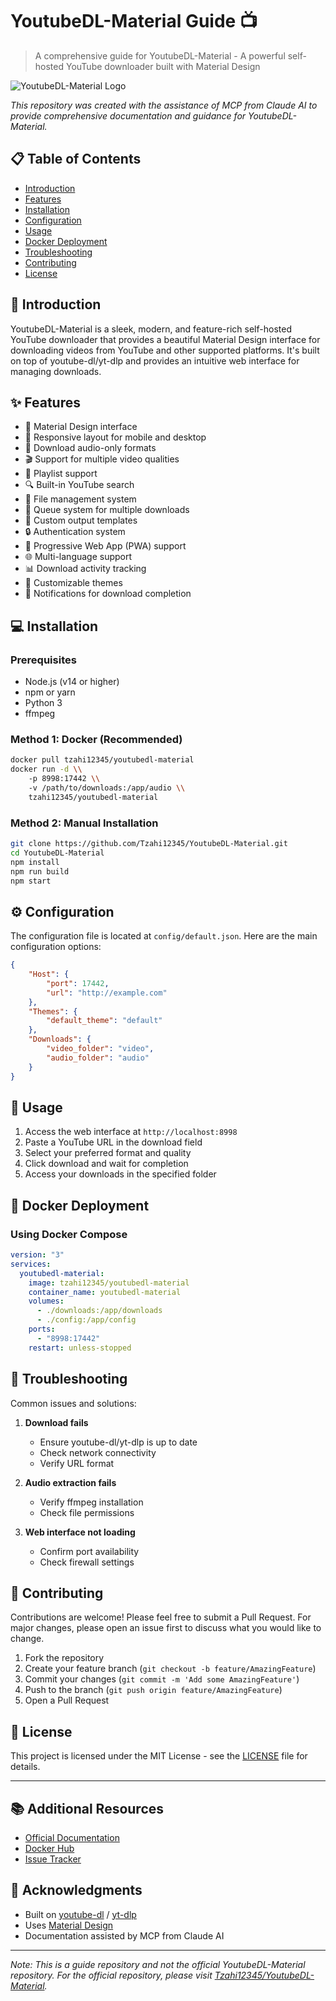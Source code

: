 # YoutubeDL-Material Guide 📺

> A comprehensive guide for YoutubeDL-Material - A powerful self-hosted YouTube downloader built with Material Design

![YoutubeDL-Material Logo](https://raw.githubusercontent.com/Tzahi12345/YoutubeDL-Material/master/backend/assets/ytdl.png)

*This repository was created with the assistance of MCP from Claude AI to provide comprehensive documentation and guidance for YoutubeDL-Material.*

## 📋 Table of Contents
- [Introduction](#introduction)
- [Features](#features)
- [Installation](#installation)
- [Configuration](#configuration)
- [Usage](#usage)
- [Docker Deployment](#docker-deployment)
- [Troubleshooting](#troubleshooting)
- [Contributing](#contributing)
- [License](#license)

## 🚀 Introduction

YoutubeDL-Material is a sleek, modern, and feature-rich self-hosted YouTube downloader that provides a beautiful Material Design interface for downloading videos from YouTube and other supported platforms. It's built on top of youtube-dl/yt-dlp and provides an intuitive web interface for managing downloads.

## ✨ Features

- 🎨 Material Design interface
- 📱 Responsive layout for mobile and desktop
- 🎵 Download audio-only formats
- 🎬 Support for multiple video qualities
- 📑 Playlist support
- 🔍 Built-in YouTube search
- 📁 File management system
- 🔄 Queue system for multiple downloads
- 🎯 Custom output templates
- 🔒 Authentication system
- 📱 Progressive Web App (PWA) support
- 🌐 Multi-language support
- 📊 Download activity tracking
- 🎨 Customizable themes
- 🔔 Notifications for download completion

## 💻 Installation

### Prerequisites
- Node.js (v14 or higher)
- npm or yarn
- Python 3
- ffmpeg

### Method 1: Docker (Recommended)
```bash
docker pull tzahi12345/youtubedl-material
docker run -d \\
    -p 8998:17442 \\
    -v /path/to/downloads:/app/audio \\
    tzahi12345/youtubedl-material
```

### Method 2: Manual Installation
```bash
git clone https://github.com/Tzahi12345/YoutubeDL-Material.git
cd YoutubeDL-Material
npm install
npm run build
npm start
```

## ⚙️ Configuration

The configuration file is located at `config/default.json`. Here are the main configuration options:

```json
{
    "Host": {
        "port": 17442,
        "url": "http://example.com"
    },
    "Themes": {
        "default_theme": "default"
    },
    "Downloads": {
        "video_folder": "video",
        "audio_folder": "audio"
    }
}
```

## 🎯 Usage

1. Access the web interface at `http://localhost:8998`
2. Paste a YouTube URL in the download field
3. Select your preferred format and quality
4. Click download and wait for completion
5. Access your downloads in the specified folder

## 🐳 Docker Deployment

### Using Docker Compose
```yaml
version: "3"
services:
  youtubedl-material:
    image: tzahi12345/youtubedl-material
    container_name: youtubedl-material
    volumes:
      - ./downloads:/app/downloads
      - ./config:/app/config
    ports:
      - "8998:17442"
    restart: unless-stopped
```

## 🔧 Troubleshooting

Common issues and solutions:

1. **Download fails**
   - Ensure youtube-dl/yt-dlp is up to date
   - Check network connectivity
   - Verify URL format

2. **Audio extraction fails**
   - Verify ffmpeg installation
   - Check file permissions

3. **Web interface not loading**
   - Confirm port availability
   - Check firewall settings

## 👥 Contributing

Contributions are welcome! Please feel free to submit a Pull Request. For major changes, please open an issue first to discuss what you would like to change.

1. Fork the repository
2. Create your feature branch (`git checkout -b feature/AmazingFeature`)
3. Commit your changes (`git commit -m 'Add some AmazingFeature'`)
4. Push to the branch (`git push origin feature/AmazingFeature`)
5. Open a Pull Request

## 📄 License

This project is licensed under the MIT License - see the [LICENSE](LICENSE) file for details.

---

## 📚 Additional Resources

- [Official Documentation](https://github.com/Tzahi12345/YoutubeDL-Material/wiki)
- [Docker Hub](https://hub.docker.com/r/tzahi12345/youtubedl-material)
- [Issue Tracker](https://github.com/Tzahi12345/YoutubeDL-Material/issues)

## 🙏 Acknowledgments

- Built on [youtube-dl](https://github.com/ytdl-org/youtube-dl) / [yt-dlp](https://github.com/yt-dlp/yt-dlp)
- Uses [Material Design](https://material.io/design)
- Documentation assisted by MCP from Claude AI

---

*Note: This is a guide repository and not the official YoutubeDL-Material repository. For the official repository, please visit [Tzahi12345/YoutubeDL-Material](https://github.com/Tzahi12345/YoutubeDL-Material).*